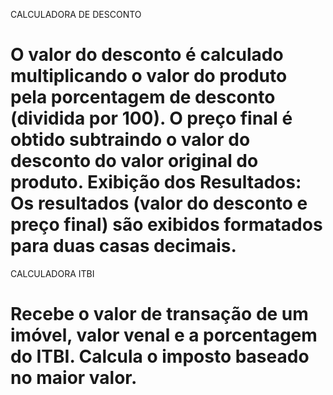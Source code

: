 CALCULADORA DE DESCONTO

O valor do desconto é calculado multiplicando o valor do produto pela porcentagem de desconto (dividida por 100). O preço final é obtido subtraindo o valor do desconto do valor original do produto. Exibição dos Resultados: Os resultados (valor do desconto e preço final) são exibidos formatados para duas casas decimais.
=========================================================================================
CALCULADORA ITBI

Recebe o valor de transação de um imóvel, valor venal e a porcentagem do ITBI.
Calcula o imposto baseado no maior valor.
=========================================================================================

